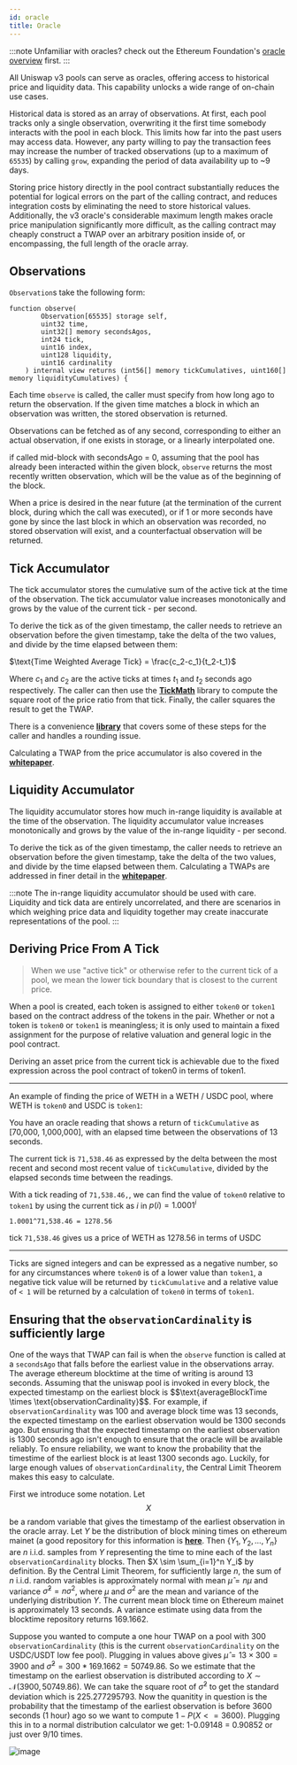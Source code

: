 ```yaml
---
id: oracle
title: Oracle
---
```


:::note
Unfamiliar with oracles? check out the Ethereum Foundation's [oracle overview](https://ethereum.org/en/developers/docs/oracles/) first.
:::

All Uniswap v3 pools can serve as oracles, offering access to historical price and liquidity data. This capability unlocks a wide range of on-chain use cases.

Historical data is stored as an array of observations. At first, each pool tracks only a single observation, overwriting it the first time somebody interacts with the pool in each block. This limits how far into the past users may access data. However, any party willing to pay the transaction fees may increase the number of tracked observations (up to a maximum of `65535`) by calling `grow`, expanding the period of data availability up to ~9 days.

Storing price history directly in the pool contract substantially reduces the potential for logical errors on the part of the calling contract, and reduces integration costs by eliminating the need to store historical values. Additionally, the v3 oracle's considerable maximum length makes oracle price manipulation significantly more difficult, as the calling contract may cheaply construct a TWAP over an arbitrary position inside of, or encompassing, the full length of the oracle array.

## Observations

`Observation`s take the following form:

```solidity
function observe(
        Observation[65535] storage self,
        uint32 time,
        uint32[] memory secondsAgos,
        int24 tick,
        uint16 index,
        uint128 liquidity,
        uint16 cardinality
    ) internal view returns (int56[] memory tickCumulatives, uint160[] memory liquidityCumulatives) {
```

Each time `observe` is called, the caller must specify from how long ago to return the observation. If the given time matches a block in which an observation was written, the stored observation is returned.

Observations can be fetched as of any second, corresponding to either an actual observation, if one exists in storage, or a linearly interpolated one.

if called mid-block with secondsAgo = 0, assuming that the pool has already been interacted within the given block, `observe` returns the most recently written observation, which will be the value as of the beginning of the block.

When a price is desired in the near future (at the termination of the current block, during which the call was executed), or if 1 or more seconds have gone by since the last block in which an observation was recorded, no stored observation will exist, and a counterfactual observation will be returned.

## Tick Accumulator

The tick accumulator stores the cumulative sum of the active tick at the time of the observation. The tick accumulator value increases monotonically and grows by the value of the current tick - per second.

To derive the tick as of the given timestamp, the caller needs to retrieve an observation before the given timestamp, take the delta of the two values, and divide by the time elapsed between them: 

$\text{Time Weighted Average Tick} = \frac{c_2-c_1}{t_2-t_1}$

Where $c_1$ and $c_2$ are the active ticks at times $t_1$ and $t_2$ seconds ago respectively. The caller can then use the [**TickMath**](https://github.com/Uniswap/uniswap-v3-core/blob/main/contracts/libraries/TickMath.sol) library to compute the square root of the price ratio from that tick. Finally, the caller squares the result to get the TWAP. 

There is a convenience [**library**](https://github.com/Uniswap/uniswap-v3-periphery/blob/main/contracts/libraries/OracleLibrary.sol) that covers some of these steps for the caller and handles a rounding issue. 

Calculating a TWAP from the price accumulator is also covered in the [**whitepaper**](https://uniswap.org/whitepaper-v3.pdf).

## Liquidity Accumulator

The liquidity accumulator stores how much in-range liquidity is available at the time of the observation. The liquidity accumulator value increases monotonically and grows by the value of the in-range liquidity - per second.

To derive the tick as of the given timestamp, the caller needs to retrieve an observation before the given timestamp, take the delta of the two values, and divide by the time elapsed between them. Calculating a TWAPs are addressed in finer detail in the [**whitepaper**](https://uniswap.org/whitepaper-v3.pdf).

:::note
The in-range liquidity accumulator should be used with care. Liquidity and tick data are entirely uncorrelated, and there are scenarios in which weighing price data and liquidity together may create inaccurate representations of the pool.
:::

## Deriving Price From A Tick

> When we use "active tick" or otherwise refer to the current tick of a pool, we mean the lower tick boundary that is closest to the current price.

When a pool is created, each token is assigned to either `token0` or `token1` based on the contract address of the tokens in the pair. Whether or not a token is `token0` or `token1` is meaningless; it is only used to maintain a fixed assignment for the purpose of relative valuation and general logic in the pool contract.

Deriving an asset price from the current tick is achievable due to the fixed expression across the pool contract of token0 in terms of token1.

---

An example of finding the price of WETH in a WETH / USDC pool, where WETH is `token0` and USDC is `token1`:

You have an oracle reading that shows a return of `tickCumulative` as [70,000, 1,000,000], with an elapsed time between the observations of 13 seconds.

The current tick is `71,538.46` as expressed by the delta between the most recent and second most recent value of `tickCumulative`, divided by the elapsed seconds time between the readings.

With a tick reading of `71,538.46,`, we can find the value of `token0` relative to `token1` by using the current tick as $i$ in $p(i) = 1.0001^i$

`1.0001^71,538.46 = 1278.56`

tick `71,538.46` gives us a price of WETH as 1278.56 in terms of USDC

---

Ticks are signed integers and can be expressed as a negative number, so for any circumstances where `token0` is of a lower value than `token1`, a negative tick value will be returned by `tickCumulative` and a relative value of `< 1` will be returned by a calculation of `token0` in terms of `token1`.

## Ensuring that the `observationCardinality` is sufficiently large

One of the ways that TWAP can fail is when the `observe` function is called at a `secondsAgo` that falls before the earliest value in the observations array. The average ethereum blocktime at the time of writing is around 13 seconds. Assuming that the uniswap pool is invoked in every block, the expected timestamp on the earliest block is $$\text{averageBlockTime \times \text{observationCardinality}$$. For example, if `observationCardinality` was 100 and average block time was 13 seconds, the expected timestamp on the earliest observation would be 1300 seconds ago. But ensuring that the expected timestamp on the earliest observation is 1300 seconds ago isn't enough to ensure that the oracle will be available reliably. To ensure reliability, we want to know the probability that the timestime of the earliest block is at least 1300 seconds ago. Luckily, for large enough values of `observationCardinality`, the Central Limit Theorem makes this easy to calculate. 

First we introduce some notation. Let $$X$$ be a random variable that gives the timestamp of the earliest observation in the oracle array. Let $Y$ be the distribution of block mining times on ethereum mainet (a good repository for this information is [**here**](https://github.com/rolandkofler/blocktime). Then $\{Y_1,Y_2,\dots,Y_n\}$ are $n$ i.i.d. samples from $Y$ representing the time to mine each of the last `observationCardinality` blocks. Then $X \sim \sum_{i=1}^n Y_i$ by definition. By the Central Limit Theorem, for sufficiently large $n$, the sum of $n$ i.i.d. random variables is approximately normal with mean $\hat{\mu} = n\mu$ and variance $\hat{\sigma}^2 = n\sigma^2$, where $\mu$ and $\sigma^2$ are the mean and variance of the underlying distribution $Y$. The current mean block time on Ethereum mainet is approximately 13 seconds. A variance estimate using data from the blocktime repository returns $169.1662$. 

Suppose you wanted to compute a one hour TWAP on a pool with 300 `observationCardinality` (this is the current `observationCardinality` on the USDC/USDT low fee pool). Plugging in values above gives $\hat{\mu} = 13 \times 300 = 3900$ and $\hat{\sigma}^2 = 300*169.1662 = 50749.86$. So we estimate that the timestamp on the earliest observation is distributed according to $X \sim \mathcal{N}(3900,50749.86)$. We can take the square root of $\hat{\sigma}^2$ to get the standard deviation which is $225.277295793$. Now the quanitity in question is the probability that the timestamp of the earliest observation is before 3600 seconds (1 hour) ago so we want to compute $1-P(X <= 3600)$. Plugging this in to a normal distribution calculator we get: 1-0.09148 = 0.90852 or just over 9/10 times.

![image](https://user-images.githubusercontent.com/59893359/126426196-f2e28ec7-ebac-4bd9-b169-ab8883026466.png)

